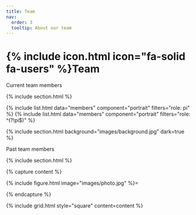 ```yaml
---
title: Team
nav:
  order: 3
  tooltip: About our team
---
```


# {% include icon.html icon="fa-solid fa-users" %}Team

Current team members

{% include section.html %}

{% include list.html data="members" component="portrait" filters="role: pi" %}
{% include list.html data="members" component="portrait" filters="role: ^(?!pi$)" %}

{% include section.html background="images/background.jpg" dark=true %}

Past team members

{% include section.html %}

{% capture content %}

{% include figure.html image="images/photo.jpg" %}=

{% endcapture %}

{% include grid.html style="square" content=content %}
